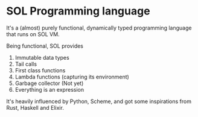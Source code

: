 # SOL Programming language

It's a (almost) purely functional, dynamically typed programming language that runs on SOL VM.

Being functional, SOL provides

1. Immutable data types
2. Tail calls
3. First class functions
4. Lambda functions (capturing its environment)
5. Garbage collector (Not yet)
6. Everything is an expression

It's heavily influenced by Python, Scheme, and got some inspirations from Rust, Haskell and Elixir.

